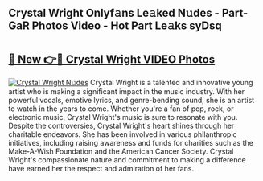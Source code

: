 ## Crystal Wright Onlyf𝚊ns Le𝚊ked N𝚞des - Part-GaR Photos Video - Hot Part Le𝚊ks syDsq

# <h2><a href="http://ab96996.deff.icu/?id=Crystal+Wright">🔗 New 👉🔴 Crystal Wright VIDEO Photos</a></h2>

[![Crystal Wright N𝚞des](https://i.imgur.com/rIISA9y.gif)](http://ab96996.deff.icu/?id=Crystal+Wright)
Crystal Wright is a talented and innovative young artist who is making a significant impact in the music industry. With her powerful vocals, emotive lyrics, and genre-bending sound, she is an artist to watch in the years to come. Whether you're a fan of pop, rock, or electronic music, Crystal Wright's music is sure to resonate with you. Despite the controversies, Crystal Wright's heart shines through her charitable endeavors. She has been involved in various philanthropic initiatives, including raising awareness and funds for charities such as the Make-A-Wish Foundation and the American Cancer Society. Crystal Wright's compassionate nature and commitment to making a difference have earned her the respect and admiration of her fans.
